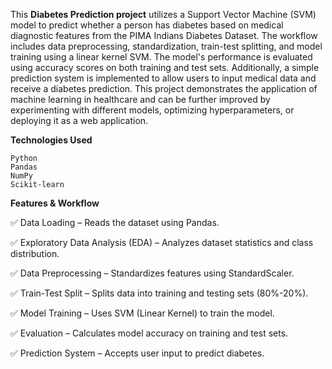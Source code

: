 This **Diabetes Prediction project** utilizes a Support Vector Machine (SVM) model to predict whether a person has diabetes based on medical diagnostic features from the PIMA Indians Diabetes Dataset. The workflow includes data preprocessing, standardization, train-test splitting, and model training using a linear kernel SVM. The model's performance is evaluated using accuracy scores on both training and test sets. Additionally, a simple prediction system is implemented to allow users to input medical data and receive a diabetes prediction. This project demonstrates the application of machine learning in healthcare and can be further improved by experimenting with different models, optimizing hyperparameters, or deploying it as a web application.

**Technologies Used**

    Python 
    Pandas 
    NumPy 
    Scikit-learn

**Features & Workflow**


✅ Data Loading – Reads the dataset using Pandas.

✅ Exploratory Data Analysis (EDA) – Analyzes dataset statistics and class distribution.

✅ Data Preprocessing – Standardizes features using StandardScaler.

✅ Train-Test Split – Splits data into training and testing sets (80%-20%).

✅ Model Training – Uses SVM (Linear Kernel) to train the model.

✅ Evaluation – Calculates model accuracy on training and test sets.

✅ Prediction System – Accepts user input to predict diabetes.
